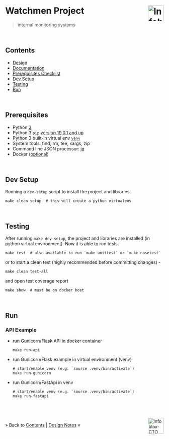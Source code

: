 # Watchmen Project <a href="https://github.com/Infoblox-CTO" style="text-decoration:none;"><img src="https://s3-us-west-1.amazonaws.com/infobloxcdn/wp-content/uploads/2016/05/07230930/logo.png" style="border:0" height="50" alt="Infoblox" border="0" title="Infoblox" align="right" valign="top" /></a>

> internal monitoring systems



<br/><a name="contents"></a>
## Contents

* [Design](watchmen/README.md)
* [Documentation](docs/README.md)
* [Prerequisites Checklist](#pre-req)
* [Dev Setup](#dev-setup)
* [Testing](#testing)
* [Run](#run)



<br/><a name="pre-req"></a>
## Prerequisites

  * Python [3](https://www.python.org/downloads/)
  * Python 3 `pip` [version 19.0.1 and up](https://pip.pypa.io/en/stable/installing/)
  * Python 3 built-in virtual env [`venv`](https://docs.python.org/3/library/venv.html)
  * System tools: find, rm, tee, xargs, zip
  * Command line JSON processor: [jq](https://stedolan.github.io/jq/download/)
  * Docker ([optional](https://www.docker.com/))


<br/><a name="dev-setup"></a>
## Dev Setup

  Running a `dev-setup` script to install the project and libraries.

  ```
  make clean setup  # this will create a python virtualenv
  ```


<br/><a name="testing"></a>
## Testing

  After running `make dev-setup`, the project and libraries are installed (in python virtual environment). Now it is able to run tests.

  ```
  make test  # also available to run `make unittest` or `make nosetest`
  ```
  or to start a clean test (highly recommended before committing changes) -

  ```
  make clean test-all
  ```
  and open test coverage report

  ```
  make show  # must be on docker host
  ```



<br/><a name="run"></a>
## Run

### API Example

  * run Gunicorn/Flask API in docker container

    ```
    make run-api
    ```

  * run Gunicorn/Flask example in virtual environment (venv)

    ```
    # start/enable venv (e.g. `source .venv/bin/activate`)
    make run-gunicorn
    ```

  * run Gunicorn/FastApi in venv

    ```
    # start/enable venv (e.g. `source .venv/bin/activate`)
    make run-fastapi
    ```



<p><br/></p>

<div><br/>
<a href="https://github.com/Infoblox-CTO" style="text-decoration:none;"><img src="https://avatars0.githubusercontent.com/u/12451624?v=4&s=100" style="border:0;height:50;width:50px;" height="50" alt="Infoblox-CTO" border="0" title="Infoblox" align="right" valign="top" /></a>
</div>

&raquo; Back to <a href="#contents">Contents</a> | <a href="./watchmen">Design Notes</a> &laquo;
